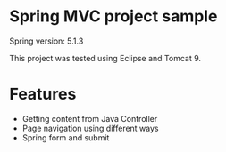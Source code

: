 # Spring MVC project sample

Spring version: 5.1.3

This project was tested using Eclipse and Tomcat 9.

# Features

* Getting content from Java Controller
* Page navigation using different ways
* Spring form and submit
